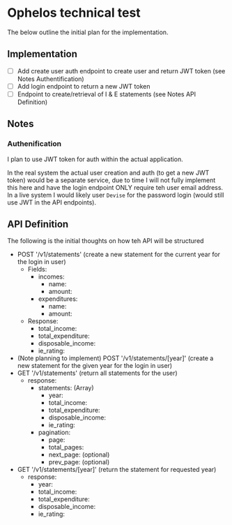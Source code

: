 # Ophelos technical test

The below outline the initial plan for the implementation.

## Implementation

- [ ] Add create user auth endpoint to create user and return JWT token (see Notes Authentification)
- [ ] Add login endpoint to return a new JWT token
- [ ] Endpoint to create/retrieval of I & E statements (see Notes API Definition)

## Notes

### Authenification

I plan to use JWT token for auth within the actual application.

In the real system the actual user creation and auth (to get a new JWT token) would be a separate service, due to time I will not
fully implement this here and have the login endpoint ONLY require teh user email address. In a live system I would likely user
`Devise` for the password login (would still use JWT in the API endpoints).

## API Definition

The following is the initial thoughts on how teh API will be structured

- POST '/v1/statements' (create a new statement for the current year for the login in user)
  - Fields:
      - incomes:
        - name:
        - amount:
      - expenditures:
        - name:
        - amount:
  - Response:
    - total_income:
    - total_expenditure:
    - disposable_income:
    - ie_rating:
- (Note planning to implement) POST '/v1/statements/[year]' (create a new statement for the given year for the login in user)
- GET '/v1/statements' (return all statements for the user)
  - response:
    - statements: (Array)
      - year:
      - total_income:
      - total_expenditure:
      - disposable_income:
      - ie_rating:
    - pagination:
      - page:
      - total_pages:
      - next_page: (optional)
      - prev_page: (optional)
- GET '/v1/statements/[year]' (return the statement for requested year)
  - response:
    - year:
    - total_income:
    - total_expenditure:
    - disposable_income:
    - ie_rating:
